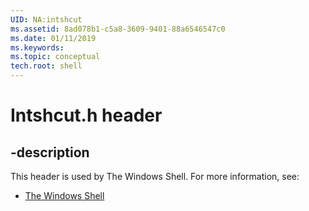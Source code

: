 ```yaml
---
UID: NA:intshcut
ms.assetid: 8ad078b1-c5a8-3609-9401-88a6546547c0
ms.date: 01/11/2019
ms.keywords: 
ms.topic: conceptual
tech.root: shell
---
```


# Intshcut.h header


## -description


This header is used by The Windows Shell. For more information, see:

- [The Windows Shell](../_shell/index.md)

